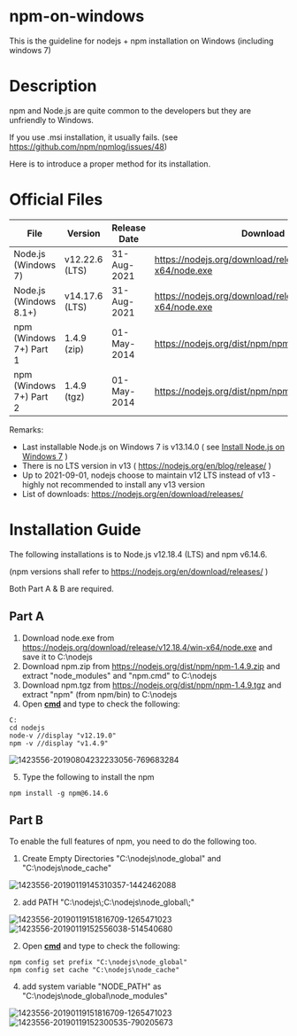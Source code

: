 # npm-on-windows
This is the guideline for nodejs + npm installation on Windows (including windows 7)

# Description
npm and Node.js are quite common to the developers but they are unfriendly to Windows.

If you use .msi installation, it usually fails. (see https://github.com/npm/npmlog/issues/48)

Here is to introduce a proper method for its installation.

# Official Files
| File | Version | Release Date | Download |
| --- | --- | --- | --- |
| Node.js (Windows 7) | v12.22.6 (LTS) | 31-Aug-2021 | https://nodejs.org/download/release/v12.22.6/win-x64/node.exe
| Node.js (Windows 8.1+) | v14.17.6 (LTS) | 31-Aug-2021 | https://nodejs.org/download/release/v14.17.6/win-x64/node.exe
| npm (Windows 7+) Part 1 | 1.4.9 (zip) | 01-May-2014 | https://nodejs.org/dist/npm/npm-1.4.9.zip
| npm (Windows 7+) Part 2 | 1.4.9 (tgz) | 01-May-2014 | https://nodejs.org/dist/npm/npm-1.4.9.tgz

Remarks: 
* Last installable Node.js on Windows 7 is v13.14.0 ( see [Install Node.js on Windows 7](https://www.centennialsoftwaresolutions.com/post/install-node-js-on-windows-7) )
* There is no LTS version in v13 ( https://nodejs.org/en/blog/release/ )
* Up to 2021-09-01, nodejs choose to maintain v12 LTS instead of v13 - highly not recommended to install any v13 version
* List of downloads: https://nodejs.org/en/download/releases/


# Installation Guide

The following installations is to Node.js v12.18.4 (LTS) and npm v6.14.6. 

(npm versions shall refer to https://nodejs.org/en/download/releases/ )

Both Part A & B are required.

## Part A

1. Download node.exe from https://nodejs.org/download/release/v12.18.4/win-x64/node.exe and save it to C:\nodejs
2. Download npm.zip from https://nodejs.org/dist/npm/npm-1.4.9.zip and extract "node_modules" and "npm.cmd" to C:\nodejs
3. Download npm.tgz from https://nodejs.org/dist/npm/npm-1.4.9.tgz and extract "npm" (from npm/bin) to C:\nodejs
4. Open **[cmd](https://www.lifewire.com/how-to-open-command-prompt-2618089)** and type to check the following:
```
C:
cd nodejs
node-v //display "v12.19.0"
npm -v //display "v1.4.9"
```

![1423556-20190804232233056-769683284](https://user-images.githubusercontent.com/44498510/131615142-186d7407-4e4f-40a4-9bb7-9771abda9c1d.png)

5. Type the following to install the npm
```
npm install -g npm@6.14.6
```

## Part B

To enable the full features of npm, you need to do the following too.


1. Create Empty Directories "C:\nodejs\node_global" and "C:\nodejs\node_cache"

![1423556-20190119145310357-1442462088](https://user-images.githubusercontent.com/44498510/131615134-310e51b9-c196-4490-b085-4ab450d4e7cf.png)

2. add PATH "C:\nodejs\\;C:\nodejs\node_global\\;"

![1423556-20190119151816709-1265471023](https://user-images.githubusercontent.com/44498510/131615255-b52e05b6-e756-4663-9503-670821e29f69.png)![1423556-20190119152556038-514540680](https://user-images.githubusercontent.com/44498510/131615271-85d427dc-443a-4cd9-9bd9-1d59e27492ae.png)

2. Open **[cmd](https://www.lifewire.com/how-to-open-command-prompt-2618089)** and type to check the following:
```
npm config set prefix "C:\nodejs\node_global"
npm config set cache "C:\nodejs\node_cache"
```


4. add system variable "NODE_PATH" as "C:\nodejs\node_global\node_modules"

![1423556-20190119151816709-1265471023](https://user-images.githubusercontent.com/44498510/131615255-b52e05b6-e756-4663-9503-670821e29f69.png)![1423556-20190119152300535-790205673](https://user-images.githubusercontent.com/44498510/131615313-8d89e699-ff32-4fea-b253-e94f19e806da.png)



